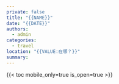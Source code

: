 ```yaml
---
private: false
title: "{{NAME}}"
date: "{{DATE}}"
authors:
  - admin
categories:
  - travel
location: "{{VALUE:在哪？}}"
summary:
---
```

{{< toc mobile_only=true is_open=true >}}
